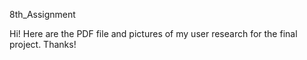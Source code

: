 8th_Assignment

Hi! Here are the PDF file and pictures of my user research for the final project. Thanks!
